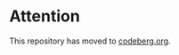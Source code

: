 # Attention

This repository has moved to [codeberg.org](https://codeberg.org/fundevogel/fundevogel.de).
